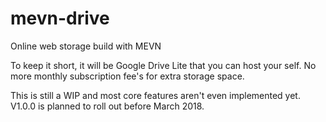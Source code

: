 # mevn-drive
Online web storage build with MEVN

To keep it short, it will be Google Drive Lite that you can host your self. No more monthly subscription fee's for extra storage space.

This is still a WIP and most core features aren't even implemented yet. V1.0.0 is planned to roll out before March 2018.
